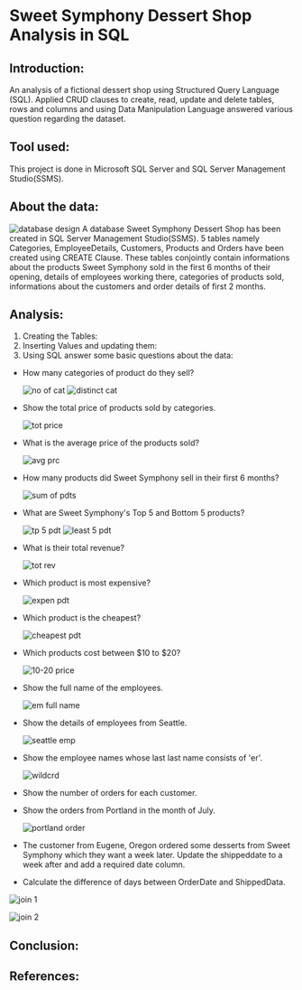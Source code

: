 # Sweet Symphony Dessert Shop Analysis in SQL

## Introduction: 
An analysis of a fictional dessert shop using Structured Query Language (SQL). Applied CRUD clauses to create, read, update and delete tables, rows and columns and using Data Manipulation Language answered various question regarding the dataset.

## Tool used:

This project is done in Microsoft SQL Server and SQL Server Management Studio(SSMS).

## About the data:
![database design](https://github.com/Arpita-deb/Sweet-Symphony-Dessert-Shop-SQL-Analysis/assets/139372731/44ffb574-fbb4-4753-a7dc-dc0280248f4d)
A database Sweet Symphony Dessert Shop has been created in SQL Server Management Studio(SSMS). 5 tables namely Categories, EmployeeDetails, Customers, Products and Orders have been created using CREATE Clause. These tables conjointly contain informations about the products Sweet Symphony sold in the first 6 months of their opening, details of employees working there, categories of products sold, informations about the customers and order details of first 2 months.

## Analysis: 

1. Creating the Tables:
2. Inserting Values and updating them:
3. Using SQL answer some basic questions about the data:
   
* How many categories of product do they sell?
  
  ![no of cat](https://github.com/Arpita-deb/Sweet-Symphony-Dessert-Shop-SQL-Analysis/assets/139372731/bc55b7de-b820-46f1-a20d-8d76de5874bd)
  ![distinct cat](https://github.com/Arpita-deb/Sweet-Symphony-Dessert-Shop-SQL-Analysis/assets/139372731/af070c0b-cd23-46fe-b61d-a30903d59228)
  
* Show the total price of products sold by categories.
  
  ![tot price](https://github.com/Arpita-deb/Sweet-Symphony-Dessert-Shop-SQL-Analysis/assets/139372731/587f5df2-a410-42c6-8d50-fd2a8d73d92f)
  
* What is the average price of the products sold?
  
  ![avg prc](https://github.com/Arpita-deb/Sweet-Symphony-Dessert-Shop-SQL-Analysis/assets/139372731/b9c8a84e-3aec-4808-8915-f9854136e25a)

* How many products did Sweet Symphony sell in their first 6 months?
  
  ![sum of pdts](https://github.com/Arpita-deb/Sweet-Symphony-Dessert-Shop-SQL-Analysis/assets/139372731/fe9ac63d-e974-4c8b-87ec-57d905030cf3)
  
* What are Sweet Symphony's Top 5 and Bottom 5 products?
  
  ![tp 5 pdt](https://github.com/Arpita-deb/Sweet-Symphony-Dessert-Shop-SQL-Analysis/assets/139372731/2c8c76f0-e2a4-4733-ab81-b55132265dac)
  ![least 5 pdt](https://github.com/Arpita-deb/Sweet-Symphony-Dessert-Shop-SQL-Analysis/assets/139372731/3be792ad-9479-4d4c-b5e8-dd54ba94a832)
  
* What is their total revenue?
  
  ![tot rev](https://github.com/Arpita-deb/Sweet-Symphony-Dessert-Shop-SQL-Analysis/assets/139372731/670a7918-a0c8-4791-a8e3-688a8804bd6f)
  
* Which product is most expensive?
  
  ![expen pdt](https://github.com/Arpita-deb/Sweet-Symphony-Dessert-Shop-SQL-Analysis/assets/139372731/42b9ed53-9599-4605-bedb-83e13051b1f3)
  
* Which product is the cheapest?
  
  ![cheapest pdt](https://github.com/Arpita-deb/Sweet-Symphony-Dessert-Shop-SQL-Analysis/assets/139372731/fd17125b-f94b-45ac-90ac-401996a32f21)

* Which products cost between $10 to $20?
  
  ![10-20 price](https://github.com/Arpita-deb/Sweet-Symphony-Dessert-Shop-SQL-Analysis/assets/139372731/539039bb-3897-4fd9-ae98-0e233dc91970)
  
* Show the full name of the employees.
  
  ![em full name](https://github.com/Arpita-deb/Sweet-Symphony-Dessert-Shop-SQL-Analysis/assets/139372731/7aab775b-7862-405f-bad1-a655b952a9c6)
  
* Show the details of employees from Seattle.
  
  ![seattle emp](https://github.com/Arpita-deb/Sweet-Symphony-Dessert-Shop-SQL-Analysis/assets/139372731/5f43c9d8-7dbb-4853-8dca-56b1a1071bdf)

* Show the employee names whose last last name consists of 'er'.
  
  ![wildcrd](https://github.com/Arpita-deb/Sweet-Symphony-Dessert-Shop-SQL-Analysis/assets/139372731/20233725-59b5-493b-910e-b7a6c4524a48)
  
* Show the number of orders for each customer.
  
  
* Show the orders from Portland in the month of July.
  
  ![portland order](https://github.com/Arpita-deb/Sweet-Symphony-Dessert-Shop-SQL-Analysis/assets/139372731/a5e9dcfe-38c5-4d12-b881-152cd82db68a)

* The customer from Eugene, Oregon ordered some desserts from Sweet Symphony which they want a week later. Update the shippeddate to a week after and add a required date column.

* Calculate the difference of days between OrderDate and ShippedData.
  
![join 1](https://github.com/Arpita-deb/Sweet-Symphony-Dessert-Shop-SQL-Analysis/assets/139372731/080b6e1d-f661-4e38-b348-a13a54020628)

![join 2](https://github.com/Arpita-deb/Sweet-Symphony-Dessert-Shop-SQL-Analysis/assets/139372731/2085d173-f4c2-4d42-aefe-8e330a1e5f7b)



## Conclusion:

## References:


